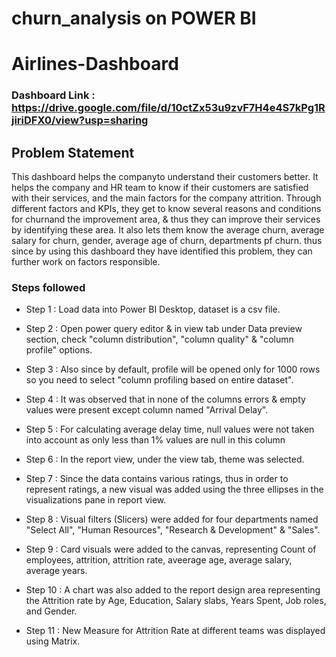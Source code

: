 # churn_analysis on POWER BI

# Airlines-Dashboard

### Dashboard Link : https://drive.google.com/file/d/10ctZx53u9zvF7H4e4S7kPg1RjiriDFX0/view?usp=sharing

## Problem Statement

This dashboard helps the companyto  understand their customers better. It helps the company and HR team to  know if their customers are satisfied with their services, and the main factors for the company attrition. Through different factors and KPIs, they get to know several reasons and conditions for churnand the improvement area, & thus they can improve their services by identifying these area. It also lets them know the average churn, average salary for churn, gender, average age of churn, departments pf churn. thus since by using this dashboard they have identified this problem, they can further work on factors responsible.




### Steps followed 

- Step 1 : Load data into Power BI Desktop, dataset is a csv file.

- Step 2 : Open power query editor & in view tab under Data preview section, check "column distribution", "column quality" & "column profile" options.

- Step 3 : Also since by default, profile will be opened only for 1000 rows so you need to select "column profiling based on entire dataset".

- Step 4 : It was observed that in none of the columns errors & empty values were present except column named "Arrival Delay".

- Step 5 : For calculating average delay time, null values were not taken into account as only less than 1% values are null in this column 

- Step 6 : In the report view, under the view tab, theme was selected.

- Step 7 : Since the data contains various ratings, thus in order to represent ratings, a new visual was added using the three ellipses in the visualizations pane in report view. 

- Step 8 : Visual filters (Slicers) were added for four departments named "Select All", "Human Resources", "Research & Development" & "Sales".

- Step 9 : Card visuals were added to the canvas, representing Count of employees, attrition, attrition rate, aveerage age, average salary, average years.     
  
- Step 10 : A chart was also added to the report design area representing the Attrition rate by Age, Education, Salary slabs, Years Spent, Job roles, and Gender.

- Step 11 : New Measure for Attrition Rate at different teams was displayed using Matrix.

  





